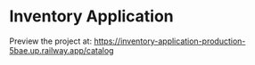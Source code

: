 # Inventory Application

Preview the project at: https://inventory-application-production-5bae.up.railway.app/catalog
